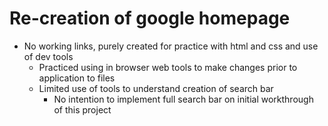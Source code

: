 # Re-creation of google homepage

* No working links, purely created for practice with html and css and use of dev tools
    * Practiced using in browser web tools to make changes prior to application to files
    * Limited use of tools to understand creation of search bar
        * No intention to implement full search bar on initial workthrough of this project

